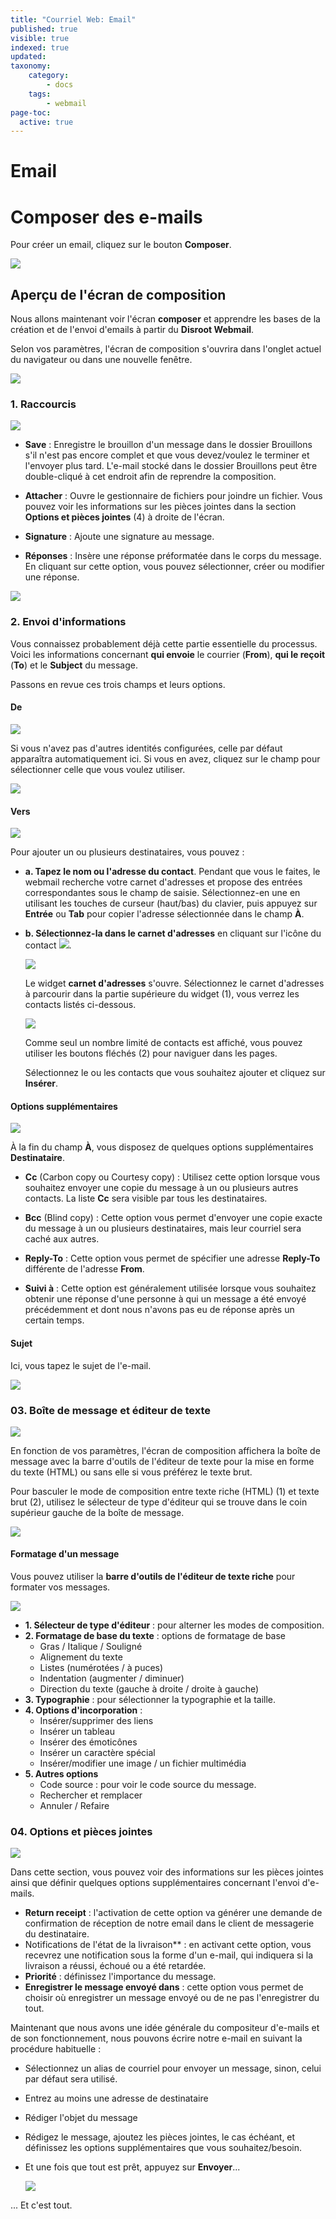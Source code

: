 ```yaml
---
title: "Courriel Web: Email"
published: true
visible: true
indexed: true
updated:
taxonomy:
    category:
        - docs
    tags:
        - webmail
page-toc:
  active: true
---
```


# Email

# Composer des e-mails

Pour créer un email, cliquez sur le bouton **Composer**.

![](en/composing_01.png)

## Aperçu de l'écran de composition
Nous allons maintenant voir l'écran **composer** et apprendre les bases de la création et de l'envoi d'emails à partir du **Disroot Webmail**.

Selon vos paramètres, l'écran de composition s'ouvrira dans l'onglet actuel du navigateur ou dans une nouvelle fenêtre.

![](en/compose_screen_overview.png)


### 1. Raccourcis

![](en/shortcuts.png)

  - **Save** : Enregistre le brouillon d'un message dans le dossier Brouillons s'il n'est pas encore complet et que vous devez/voulez le terminer et l'envoyer plus tard. L'e-mail stocké dans le dossier Brouillons peut être double-cliqué à cet endroit afin de reprendre la composition.

  - **Attacher** : Ouvre le gestionnaire de fichiers pour joindre un fichier. Vous pouvez voir les informations sur les pièces jointes dans la section **Options et pièces jointes** (4) à droite de l'écran.

  - **Signature** : Ajoute une signature au message.

  - **Réponses** : Insère une réponse préformatée dans le corps du message. En cliquant sur cette option, vous pouvez sélectionner, créer ou modifier une réponse.

  ![](en/sc_responses.png)

### 2. Envoi d'informations

Vous connaissez probablement déjà cette partie essentielle du processus. Voici les informations concernant **qui envoie** le courrier (**From**), **qui le reçoit** (**To**) et le **Subject** du message.

Passons en revue ces trois champs et leurs options.

#### De

![](en/sending_info.png)

Si vous n'avez pas d'autres identités configurées, celle par défaut apparaîtra automatiquement ici. Si vous en avez, cliquez sur le champ pour sélectionner celle que vous voulez utiliser.

![](en/from_select.gif)

#### Vers

![](en/to_contacts_add.png)

Pour ajouter un ou plusieurs destinataires, vous pouvez :
- **a. Tapez le nom ou l'adresse du contact**. Pendant que vous le faites, le webmail recherche votre carnet d'adresses et propose des entrées correspondantes sous le champ de saisie. Sélectionnez-en une en utilisant les touches de curseur (haut/bas) du clavier, puis appuyez sur **Entrée** ou **Tab** pour copier l'adresse sélectionnée dans le champ **À**.
- **b. Sélectionnez-la dans le carnet d'adresses** en cliquant sur l'icône du contact ![](en/contact_icon.png).

  ![](en/to_contacts_add_1.png)

  Le widget **carnet d'adresses** s'ouvre. Sélectionnez le carnet d'adresses à parcourir dans la partie supérieure du widget (1), vous verrez les contacts listés ci-dessous.

  ![](en/to_contacts_add_2.png)

  Comme seul un nombre limité de contacts est affiché, vous pouvez utiliser les boutons fléchés (2) pour naviguer dans les pages.

  Sélectionnez le ou les contacts que vous souhaitez ajouter et cliquez sur **Insérer**.

#### Options supplémentaires

![](en/recipient_options.png)

À la fin du champ **À**, vous disposez de quelques options supplémentaires **Destinataire**.

- **Cc** (Carbon copy ou Courtesy copy) : Utilisez cette option lorsque vous souhaitez envoyer une copie du message à un ou plusieurs autres contacts. La liste **Cc** sera visible par tous les destinataires.

- **Bcc** (Blind copy) : Cette option vous permet d'envoyer une copie exacte du message à un ou plusieurs destinataires, mais leur courriel sera caché aux autres.

- **Reply-To** : Cette option vous permet de spécifier une adresse **Reply-To** différente de l'adresse **From**.

- **Suivi à** : Cette option est généralement utilisée lorsque vous souhaitez obtenir une réponse d'une personne à qui un message a été envoyé précédemment et dont nous n'avons pas eu de réponse après un certain temps.


#### Sujet

Ici, vous tapez le sujet de l'e-mail.

![](en/subject.png)

### 03. Boîte de message et éditeur de texte

![](en/message_box.png)

En fonction de vos paramètres, l'écran de composition affichera la boîte de message avec la barre d'outils de l'éditeur de texte pour la mise en forme du texte (HTML) ou sans elle si vous préférez le texte brut.

Pour basculer le mode de composition entre texte riche (HTML) (1) et texte brut (2), utilisez le sélecteur de type d'éditeur qui se trouve dans le coin supérieur gauche de la boîte de message.

![](en/toggle.png)

#### Formatage d'un message

Vous pouvez utiliser la **barre d'outils de l'éditeur de texte riche** pour formater vos messages.

![](en/toolbar.png)

- **1. Sélecteur de type d'éditeur** : pour alterner les modes de composition.
- **2. Formatage de base du texte** : options de formatage de base
  - Gras / Italique / Souligné
  - Alignement du texte
  - Listes (numérotées / à puces)
  - Indentation (augmenter / diminuer)
  - Direction du texte (gauche à droite / droite à gauche)
- **3. Typographie** : pour sélectionner la typographie et la taille.
- **4. Options d'incorporation** :
  - Insérer/supprimer des liens
  - Insérer un tableau
  - Insérer des émoticônes
  - Insérer un caractère spécial
  - Insérer/modifier une image / un fichier multimédia
- **5. Autres options**
  - Code source : pour voir le code source du message.
  - Rechercher et remplacer
  - Annuler / Refaire

### 04. Options et pièces jointes

![](en/options_attachments.png)

Dans cette section, vous pouvez voir des informations sur les pièces jointes ainsi que définir quelques options supplémentaires concernant l'envoi d'e-mails.

- **Return receipt** : l'activation de cette option va générer une demande de confirmation de réception de notre email dans le client de messagerie du destinataire.
- Notifications de l'état de la livraison** : en activant cette option, vous recevrez une notification sous la forme d'un e-mail, qui indiquera si la livraison a réussi, échoué ou a été retardée.
- **Priorité** : définissez l'importance du message.
- **Enregistrer le message envoyé dans** : cette option vous permet de choisir où enregistrer un message envoyé ou de ne pas l'enregistrer du tout.


Maintenant que nous avons une idée générale du compositeur d'e-mails et de son fonctionnement, nous pouvons écrire notre e-mail en suivant la procédure habituelle :

- Sélectionnez un alias de courriel pour envoyer un message, sinon, celui par défaut sera utilisé.
- Entrez au moins une adresse de destinataire
- Rédiger l'objet du message
- Rédigez le message, ajoutez les pièces jointes, le cas échéant, et définissez les options supplémentaires que vous souhaitez/besoin.
- Et une fois que tout est prêt, appuyez sur **Envoyer**...

  ![](en/message_sent.png)

... Et c'est tout.
